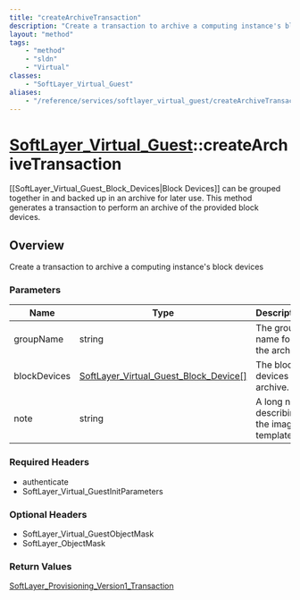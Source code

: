 ```yaml
---
title: "createArchiveTransaction"
description: "Create a transaction to archive a computing instance's block devices"
layout: "method"
tags:
    - "method"
    - "sldn"
    - "Virtual"
classes:
    - "SoftLayer_Virtual_Guest"
aliases:
    - "/reference/services/softlayer_virtual_guest/createArchiveTransaction"
---
```

# [SoftLayer_Virtual_Guest](/reference/services/SoftLayer_Virtual_Guest)::createArchiveTransaction

[[SoftLayer_Virtual_Guest_Block_Devices|Block Devices]] can be grouped together in and backed up in an archive for later use. This method generates a transaction to perform an archive of the provided block devices. 


## Overview 
Create a transaction to archive a computing instance's block devices

### Parameters 
|Name | Type | Description |
| --- | --- | --- |
|groupName| string| The group name for the archive.|
|blockDevices| <a href='/reference/datatypes/SoftLayer_Virtual_Guest_Block_Device'>SoftLayer_Virtual_Guest_Block_Device[] </a>| The block devices to archive.|
|note| string| A long note describing the image template.|


### Required Headers
* authenticate
* SoftLayer_Virtual_GuestInitParameters

### Optional Headers
* SoftLayer_Virtual_GuestObjectMask
* SoftLayer_ObjectMask

### Return Values
<a href='/reference/datatypes/SoftLayer_Provisioning_Version1_Transaction'>SoftLayer_Provisioning_Version1_Transaction </a>

